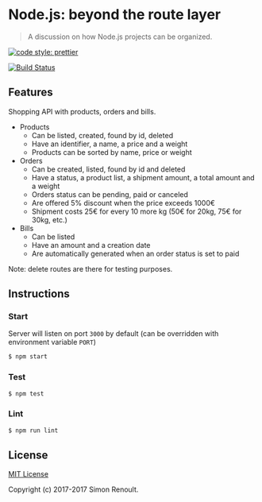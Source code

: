 # Node.js: beyond the route layer

> A discussion on how Node.js projects can be organized.

[![code style: prettier](https://img.shields.io/badge/code_style-prettier-ff69b4.svg?style=flat-square)](https://github.com/prettier/prettier)

[![Build Status](https://travis-ci.org/simonrenoult/a-well-designed-node-api.svg?branch=master)](https://travis-ci.org/simonrenoult/a-well-designed-node-api)

## Features

Shopping API with products, orders and bills.
* Products
  * Can be listed, created, found by id, deleted
  * Have an identifier, a name, a price and a weight
  * Products can be sorted by name, price or weight
* Orders
  * Can be created, listed, found by id and deleted
  * Have a status, a product list, a shipment amount, a total amount and a weight
  * Orders status can be pending, paid or canceled
  * Are offered 5% discount when the price exceeds 1000€
  * Shipment costs 25€ for every 10 more kg (50€ for 20kg, 75€ for 30kg, etc.)
* Bills
  * Can be listed
  * Have an amount and a creation date
  * Are automatically generated when an order status is set to paid

Note: delete routes are there for testing purposes.


## Instructions

### Start

Server will listen on port `3000` by default (can be overridden with environment variable `PORT`)
```sh
$ npm start
```


### Test

```sh
$ npm test
```


### Lint

```sh
$ npm run lint
```

## License

[MIT License](https://opensource.org/licenses/MIT)

Copyright (c) 2017-2017 Simon Renoult.

